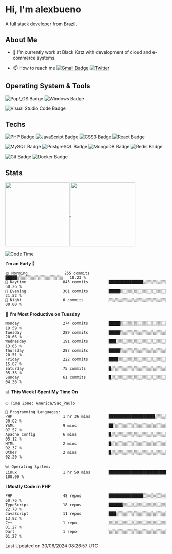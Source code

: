 # Hi, I'm alexbueno

A full stack developer from Brazil.

## About Me

- 🌱 I’m currently work at Black Katz with development of cloud and e-commerce systems.

- 📫 How to reach me [![Gmail Badge](https://img.shields.io/badge/-gmail-c14438?style=for-the-badge&logo=Gmail&logoColor=ffffff)](mailto:alexsandrofbueno@gmail.com) [![Twitter](https://img.shields.io/badge/twitter-1DA1F2.svg?style=for-the-badge&logo=twitter&logoColor=ffffff)](https://twitter.com/Alex_Bueno_7)

## Operating System & Tools

![Pop!_OS Badge](https://img.shields.io/badge/Pop!__OS-48B9C7?logo=popos&logoColor=fff&style=flat)
![Windows Badge](https://img.shields.io/badge/Windows-0078D6?logo=windows&logoColor=fff&style=flat)

![Visual Studio Code Badge](https://img.shields.io/badge/Visual%20Studio%20Code-007ACC?logo=visualstudiocode&logoColor=fff&style=flat)

## Techs

![PHP Badge](https://img.shields.io/badge/PHP-777BB4?logo=php&logoColor=fff&style=flat)
![JavaScript Badge](https://img.shields.io/badge/JavaScript-F7DF1E?logo=javascript&logoColor=000&style=flat)
![CSS3 Badge](https://img.shields.io/badge/CSS3-1572B6?logo=css3&logoColor=fff&style=flat)
![React Badge](https://img.shields.io/badge/React-61DAFB?logo=react&logoColor=000&style=flat)

![MySQL Badge](https://img.shields.io/badge/MySQL-4479A1?logo=mysql&logoColor=fff&style=flat)
![PostgreSQL Badge](https://img.shields.io/badge/PostgreSQL-4169E1?logo=postgresql&logoColor=fff&style=flat)
![MongoDB Badge](https://img.shields.io/badge/MongoDB-47A248?logo=mongodb&logoColor=fff&style=flat)
![Redis Badge](https://img.shields.io/badge/Redis-DC382D?logo=redis&logoColor=fff&style=flat)

![Git Badge](https://img.shields.io/badge/Git-F05032?logo=git&logoColor=fff&style=flat)
![Docker Badge](https://img.shields.io/badge/Docker-2496ED?logo=docker&logoColor=fff&style=flat)


## Stats

<a href="https://github.com/anuraghazra/github-readme-stats">
  <img height=200 align="center" src="https://github-readme-stats.vercel.app/api?username=alexbueno7&theme=dark" />
</a>
<a href="https://github.com/anuraghazra/convoychat">
  <img height=200 align="center" src="https://github-readme-stats.vercel.app/api/top-langs?username=alexbueno7&layout=compact&langs_count=8&card_width=320&theme=dark" />
</a>

<!--START_SECTION:waka-->
![Code Time](http://img.shields.io/badge/Code%20Time-1%2C003%20hrs%203%20mins-blue)

**I'm an Early 🐤** 

```text
🌞 Morning                255 commits         █████░░░░░░░░░░░░░░░░░░░░   18.23 % 
🌆 Daytime                843 commits         ███████████████░░░░░░░░░░   60.26 % 
🌃 Evening                301 commits         █████░░░░░░░░░░░░░░░░░░░░   21.52 % 
🌙 Night                  0 commits           ░░░░░░░░░░░░░░░░░░░░░░░░░   00.00 % 
```
📅 **I'm Most Productive on Tuesday** 

```text
Monday                   274 commits         █████░░░░░░░░░░░░░░░░░░░░   19.59 % 
Tuesday                  289 commits         █████░░░░░░░░░░░░░░░░░░░░   20.66 % 
Wednesday                191 commits         ███░░░░░░░░░░░░░░░░░░░░░░   13.65 % 
Thursday                 287 commits         █████░░░░░░░░░░░░░░░░░░░░   20.51 % 
Friday                   222 commits         ████░░░░░░░░░░░░░░░░░░░░░   15.87 % 
Saturday                 75 commits          █░░░░░░░░░░░░░░░░░░░░░░░░   05.36 % 
Sunday                   61 commits          █░░░░░░░░░░░░░░░░░░░░░░░░   04.36 % 
```


📊 **This Week I Spent My Time On** 

```text
🕑︎ Time Zone: America/Sao_Paulo

💬 Programming Languages: 
PHP                      1 hr 36 mins        ████████████████████░░░░░   80.82 % 
YAML                     9 mins              ██░░░░░░░░░░░░░░░░░░░░░░░   07.57 % 
Apache Config            6 mins              █░░░░░░░░░░░░░░░░░░░░░░░░   05.12 % 
HTML                     2 mins              █░░░░░░░░░░░░░░░░░░░░░░░░   02.37 % 
Other                    2 mins              █░░░░░░░░░░░░░░░░░░░░░░░░   02.20 % 

💻 Operating System: 
Linux                    1 hr 59 mins        █████████████████████████   100.00 % 
```

**I Mostly Code in PHP** 

```text
PHP                      48 repos            ███████████████░░░░░░░░░░   60.76 % 
TypeScript               18 repos            ██████░░░░░░░░░░░░░░░░░░░   22.78 % 
JavaScript               11 repos            ███░░░░░░░░░░░░░░░░░░░░░░   13.92 % 
C++                      1 repo              ░░░░░░░░░░░░░░░░░░░░░░░░░   01.27 % 
Dart                     1 repo              ░░░░░░░░░░░░░░░░░░░░░░░░░   01.27 % 
```




 Last Updated on 30/06/2024 08:26:57 UTC
<!--END_SECTION:waka-->
